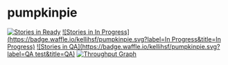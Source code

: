 # pumpkinpie
[![Stories in Ready](https://badge.waffle.io/kellihsf/pumpkinpie.svg?label=ready&title=Ready)](http://waffle.io/kellihsf/pumpkinpie)
[![Stories in In Progress](https://badge.waffle.io/kellihsf/pumpkinpie.svg?label=In Progress&title=In Progress)](http://waffle.io/kellihsf/pumpkinpie)
[![Stories in QA](https://badge.waffle.io/kellihsf/pumpkinpie.svg?label=QA test&title=QA)](http://waffle.io/kellihsf/pumpkinpie)
[![Throughput Graph](https://graphs.waffle.io/kellihsf/Test-folder-2/throughput.svg)](https://waffle.io/kellihsf/Test-folder-2/metrics)

